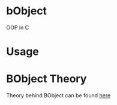# bObject
OOP in C 

# Usage


# BObject Theory
Theory behind BObject can be found  [here](docs/BObject_structure.md)
